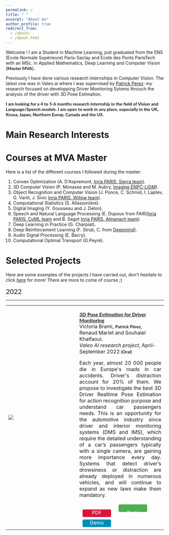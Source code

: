 ```yaml
---
permalink: /
title: " "
excerpt: "About me"
author_profile: true
redirect_from: 
  - /about/
  - /about.html
--- 
```


Welcome ! I am a Student in Machine Learning, just graduated from the ENS (Ecole Normale Supérieure) Paris-Saclay and Ecole des Ponts ParisTech with an MSc. in Applied Mathematics, Deep Learning and Computer Vision (**Master MVA**). 

Previously I have done various research internships in Computer Vision. The latest one was in Valeo.ai where I was supervised by [Patrick Perez](http://ptrckprz.github.io): my research focused on developping Driver Monitoring Sytems throuch the analysis of the driver with 3D Pose Estimation.

**I am looking for a 4 to 5-6 months research internship in the field of Vision and Language/Speech models. I am open to work in any place, especially in the UK, Kroea, Japan, Northern Europ, Canada and the US**.

Main Research Interests
======



Courses at MVA Master
======
Here is a list of the different courses I followed during the master:
1. Convex Optimization (A. D'Aspremont, [ Inria PARIS, Sierra team](https://www.di.ens.fr/sierra/)).
2. 3D Computer Vision (P. Monasse and M. Aubry, [Imagine ENPC-LIGM](https://imagine-lab.enpc.fr/)).
3. Object Recognition and Computer Vision (J. Ponce, C. Schmid, I. Laptev, G. Varöl, J. Sivic [Inria PARIS, Willow team](https://www.di.ens.fr/willow/)).
4. Computational Statistics (S. Allassonière).
5. Digital Imaging (Y. Gousseau and J. Delon).
6. Speech and Natural Language Processing (E. Dupoux from FAIR/[Inria PARIS, CoML team]() and B. Sagot [Inria PARIS, Almanach team](http://almanach.inria.fr/)).
7. Deep Learning in Practice (G. Charpiat).
8. Deep Reinforcement Learning (F. Strub, C. from [Deepmind]()).
9. Audio Signal Processing (E. Bacry).
10. Computational Optimal Transport (G.Peyré).



Selected Projects
======
Here are some examples of the projects I have carried out, don't hesitate to click [here](http://victoria-brami.github.io/hobbies/) for more!
There are more to come of course ;)


<head>
<style>
.buttons {
  background-color: #04AA6D;
  border: none;
  color: white;
  padding: 20px;
  width: 5em;
  height: 3.5em
  text-align: center;
  text-decoration: none;
  display: inline-block;
  font-size: 16px;
  margin: 6px 2px;
  color: white;
}
.buttons {
  background-color: #04AA6D;
  border: none;
  color: white;
  width: 3.7em;
  padding: 0 1em;
  height: 1.5em;
  text-align: center;
  text-decoration: none;
  display: inline-block;
  font-size: 16px;
  cursor: pointer;
  margin: 4px 10px;
  color: white;
}
.buttonsRed1 {cursor: pointer; border-radius: 4px; background-color: #DC143C;}
.buttonsGreen1 {border-radius: 4px; background-color: #4CAF50;}
.buttonsBlue1 {border-radius: 4px; background-color: #008CBA;}
table, th, td {
  border: 0px solid black;
  border-collapse: collapse;
}
date_title {
    font-family: 'Lato', Verdana, Helvetica, sans-serif;
    font-size: 22px
}
strong {
    font-family: 'Lato', Verdana, Helvetica, sans-serif;
    font-size: 14px;
    }
heading {
    font-family: 'Lato', Verdana, Helvetica, sans-serif;
    font-size: 22px;
}
papertitle {
    font-family: 'Lato', Verdana, Helvetica, sans-serif;
    font-ize: 18px;
    font-weight: 700
}
name {
    font-family: 'Lato', Verdana, Helvetica, sans-serif;
    font-size: 32px;
    }
.one
    {
    width: 160px;
    height: 160px;
    position: relative;
    }
.two
    {
    width: 160px;
    height: 160px;
    position: absolute;
    transition: opacity .2s ease-in-out;
    -moz-transition: opacity .2s ease-in-out;
    -webkit-transition: opacity .2s ease-in-out;
    }
.fade {
     transition: opacity .2s ease-in-out;
     -moz-transition: opacity .2s ease-in-out;
     -webkit-transition: opacity .2s ease-in-out;
    }
span.highlight {
        background-color: #ffffd0;
    }
</style>
</head>
<body>
<date_title>2022</date_title>
  <hr style="width:100%;text-align:left;margin-left:0">
  <table width="100%" align="justify" border="0" cellspacing="0" cellpadding="20">
  <tr onmouseout="ffcc_stop()" onmouseover="ffcc_start()" >
    <td width="45%">
      <img src="../images/vp11_3_test_visual_single.gif" />
    </td>
    <td valign="top" width="55%">
    <p><a href="https://victoria-brami.github.io">
      <papertitle>3D Pose Estimation for Driver Monitoring</papertitle></a><br>
      Victoria Brami,  <strong>Patrick Pérez</strong>, Renaud Marlet and Souhaiel Khalfaoui.<br>
      <em>Valeo AI research project</em>, April-September 2022 <strong>(Oral)</strong> <br>
      <p></p>
      <p align=justify> 
      </p>
      <p align=justify>Each year, almost 20 000 people die in Europe's roads in car accidents. Driver's distraction account for 20% of them. We propose to investigate the best 3D Driver Realtime Pose Estimation for action recognition purpose and understand car passengers needs. This is an opportunity for the automotive industry since driver and interior monitoring systems
      (DMS and IMS), which require the detailed understanding of a car’s passengers typically with a single camera, are gaining more importance every day. Systems that detect driver’s drowsiness or distraction are already deployed in numerous vehicles, and will continue to expand as new
      laws make them mandatory.</p>

<div class="buttons buttonsRed1">
<buttons id="toPdfButton" class="float-left submit-button" >PDF</buttons>
</div>
<script type="text/javascript">
    document.getElementById("toPdfButton").onclick = function () {
        location.href = "https://victoria-brami.github.io";
    };
    </script>
<div class="buttons buttonsGreen1">

<buttons id="toCodeButton" class="float-left submit-button" >Code</buttons>
</div>
<script type="text/javascript">
    document.getElementById("toCodeButton").onclick = function () {
        location.href = "https://github.com/victoria-brami/pose_estimation_benchmark.git";
    };
    </script>
<div class="buttons buttonsBlue1">
<buttons id="toDemoButton" class="float-left submit-button" title="Each year, almost 20 000 people die in Europe's roads in car accidents. Driver's distraction account for 20% of them. We propose to investigate the best 3D Driver Realtime Pose Estimation for action recognition purpose and understand car passengers needs. This is an opportunity for the automotive industry since driver and interior monitoring systems
      (DMS and IMS), which require the detailed understanding of a car’s passengers typically with a single camera, are gaining more importance every day. Systems that detect driver’s drowsiness or distraction are already deployed in numerous vehicles, and will continue to expand as new
      laws make them mandatory.">Demo</buttons>
</div>


